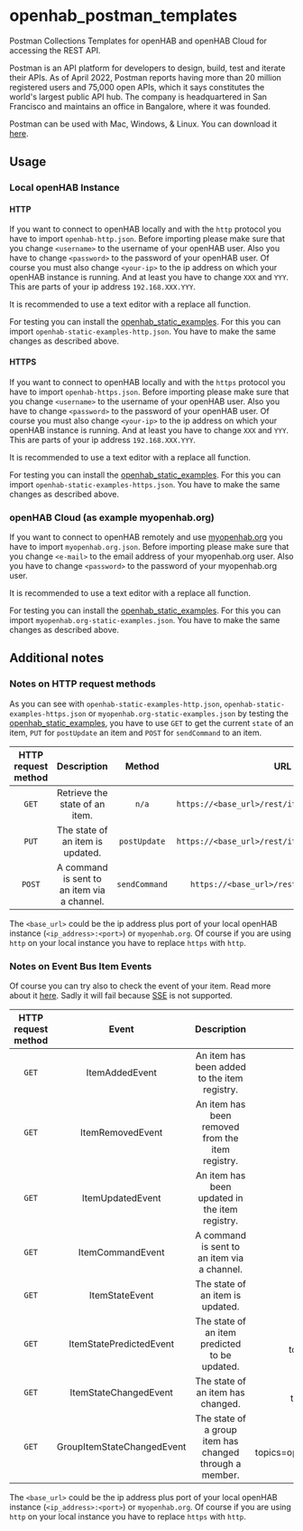 # openhab_postman_templates
Postman Collections Templates for openHAB and openHAB Cloud for accessing the REST API.

Postman is an API platform for developers to design, build, test and iterate their APIs. As of April 2022, Postman reports having more than 20 million registered users and 75,000 open APIs, which it says constitutes the world's largest public API hub. The company is headquartered in San Francisco and maintains an office in Bangalore, where it was founded.

Postman can be used with Mac, Windows, & Linux. You can download it [here](https://www.postman.com/downloads/).

## Usage

### Local openHAB Instance

#### HTTP

If you want to connect to openHAB locally and with the `http` protocol you have to import `openhab-http.json`. Before importing please make sure that you change `<username>` to the username of your openHAB user. Also you have to change `<password>` to the password of your openHAB user. Of course you must also change `<your-ip>` to the ip address on which your openHAB instance is running. And at least you have to change `XXX` and `YYY`. This are parts of your ip address `192.168.XXX.YYY`.

It is recommended to use a text editor with a replace all function.

For testing you can install the [openhab_static_examples](https://github.com/Michdo93/openhab_static_examples). For this you can import `openhab-static-examples-http.json`. You have to make the same changes as described above.

#### HTTPS

If you want to connect to openHAB locally and with the `https` protocol you have to import `openhab-https.json`. Before importing please make sure that you change `<username>` to the username of your openHAB user. Also you have to change `<password>` to the password of your openHAB user. Of course you must also change `<your-ip>` to the ip address on which your openHAB instance is running. And at least you have to change `XXX` and `YYY`. This are parts of your ip address `192.168.XXX.YYY`.

It is recommended to use a text editor with a replace all function.

For testing you can install the [openhab_static_examples](https://github.com/Michdo93/openhab_static_examples). For this you can import `openhab-static-examples-https.json`. You have to make the same changes as described above.

### openHAB Cloud (as example myopenhab.org)

If you want to connect to openHAB remotely and use [myopenhab.org](https://myopenhab.org) you have to import `myopenhab.org.json`. Before importing please make sure that you change `<e-mail>` to the email address of your myopenhab.org user. Also you have to change `<password>` to the password of your myopenhab.org user.

It is recommended to use a text editor with a replace all function.

For testing you can install the [openhab_static_examples](https://github.com/Michdo93/openhab_static_examples). For this you can import `myopenhab.org-static-examples.json`. You have to make the same changes as described above.

## Additional notes

### Notes on HTTP request methods

As you can see with `openhab-static-examples-http.json`, `openhab-static-examples-https.json` or `myopenhab.org-static-examples.json` by testing the [openhab_static_examples](https://github.com/Michdo93/openhab_static_examples), you have to use `GET` to get the current `state` of an item, `PUT` for `postUpdate` an item and `POST` for `sendCommand` to an item.

| HTTP request method        | Description  | Method | URL  |
| :-------------: |:-------------:| :-----:| :-----:|
| `GET`  | Retrieve the state of an item. | `n/a` | `https://<base_url>/rest/items/{itemName}/state` |
| `PUT`  | The state of an item is updated. | `postUpdate` | `https://<base_url>/rest/items/{itemName}/state` |
| `POST` | A command is sent to an item via a channel. | `sendCommand` | `https://<base_url>/rest/items/{itemName}` |

The `<base_url>` could be the ip address plus port of your local openHAB instance (`<ip_address>:<port>`) or `myopenhab.org`. Of course if you are using `http` on your local instance you have to replace `https` with `http`.

### Notes on Event Bus Item Events

Of course you can try also to check the event of your item. Read more about it [here](https://www.openhab.org/docs/developer/utils/events.html#item-events). Sadly it will fail because [SSE](https://en.wikipedia.org/wiki/Server-sent_events) is not supported.
 
| HTTP request method |  Event | 	Description | 	URL | 
| :-------------: |:-------------:| :-----:| :-----:|
| `GET`  | ItemAddedEvent |	An item has been added to the item registry. |	https://<base_url>/rest/events?topics=openhab/items/{itemName}/added
| `GET`  | ItemRemovedEvent |	An item has been removed from the item registry. |	https://<base_url>/rest/events?topics=openhab/items/{itemName}/removed
| `GET`  | ItemUpdatedEvent |	An item has been updated in the item registry. |	https://<base_url>/rest/events?topics=openhab/items/{itemName}/updated
| `GET`  | ItemCommandEvent |	A command is sent to an item via a channel. |	https://<base_url>/rest/events?topics=openhab/items/{itemName}/command
| `GET`  | ItemStateEvent |	The state of an item is updated. |	https://<base_url>/rest/events?topics=openhab/items/{itemName}/state
| `GET`  | ItemStatePredictedEvent |	The state of an item predicted to be updated. |	https://<base_url>/rest/events?topics=openhab/items/{itemName}/statepredicted
| `GET`  | ItemStateChangedEvent |	The state of an item has changed. |	https://<base_url>/rest/events?topics=openhab/items/{itemName}/statechanged
| `GET`  | GroupItemStateChangedEvent |	The state of a group item has changed through a member. |	https://<base_url>/rest/events?topics=openhab/items/{itemName}/{memberName}/statechanged

The `<base_url>` could be the ip address plus port of your local openHAB instance (`<ip_address>:<port>`) or `myopenhab.org`. Of course if you are using `http` on your local instance you have to replace `https` with `http`.
